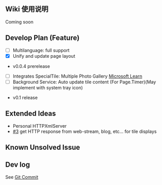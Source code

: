 ## Wiki 使用说明

Coming soon 

## Develop Plan (Feature)

- [ ] Multilanguage: full support
- [x] Unify and update page layout
- v0.0.4 prerelease

- [ ] Integrates SpecialTile: Multiple Photo Gallery [Microsoft Learn]('https://learn.microsoft.com/zh-cn/windows/uwp/launch-resume/special-tile-templates-catalog#photos-tile-template')
- [ ] Background Service: Auto update tile content (For Page.Timer)(May implement with system tray icon)
- v0.1 release

## Extended Ideas
- Personal HTTPXmlServer  
- [#3](https://github.com/fischldesu/WindowsCustomTile/issues/3)
get HTTP response from web-stream, blog, etc... for tile displays
## Known Unsolved Issue

## Dev log
See [Git Commit](https://github.com/fischldesu/WindowsCustomTile/commits/master/)
